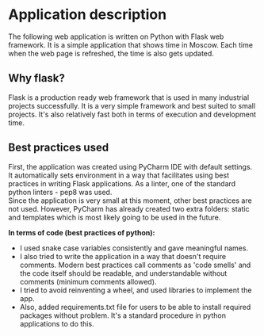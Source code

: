 # Application description

The following web application is written on Python with Flask web framework. It is a simple application that shows time in Moscow. Each time when the web page is refreshed, the time is also gets updated.

## Why flask?

Flask is a production ready web framework that is used in many industrial projects successfully.
It is a very simple framework and best suited to small projects. It's also relatively fast both in terms of execution and development time.

## Best practices used
First, the application was created using PyCharm IDE with default settings. It automatically sets environment in a way that facilitates using best practices in writing Flask applications.
As a linter, one of the standard python linters - pep8 was used.    
Since the application is very small at this moment, other best practices are not used.
However, PyCharm has already created two extra folders: static and templates which is most likely going to be used in the future. 

**In terms of code (best practices of python):** 
 - I used snake case variables consistently and gave meaningful names.
 - I also tried to write the application in a way that doesn't require comments.
Modern best practices call comments as 'code smells' and the code itself should be readable, and understandable without comments (minimum comments allowed).
 - I tried to avoid reinventing a wheel, and used libraries to implement the app.
 - Also, added requirements.txt file for users to be able to install required packages without problem. It's a standard procedure in python applications to do this.
